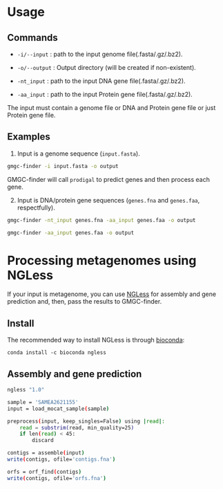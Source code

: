 # Usage

## Commands

* `-i/--input` : path to the input genome file(.fasta/.gz/.bz2).

* `-o/--output` : Output directory (will be created if non-existent).

* `-nt_input` : path to the input DNA gene file(.fasta/.gz/.bz2).

* `-aa_input` : path to the input Protein gene file(.fasta/.gz/.bz2).

The input must contain a genome file or DNA and Protein gene file or just Protein gene file.

## Examples

1. Input is a genome sequence (`input.fasta`).

```bash
gmgc-finder -i input.fasta -o output
```

GMGC-finder will call `prodigal` to predict genes and then process each gene.

2. Input is DNA/protein gene sequences (`genes.fna` and `genes.faa`,
   respectfully).

```bash
gmgc-finder -nt_input genes.fna -aa_input genes.faa -o output
```
```bash
gmgc-finder -aa_input genes.faa -o output
```
# Processing metagenomes using NGLess

If your input is metagenome, you can use
[NGLess](https://github.com/ngless-toolkit/ngless) for assembly and gene
prediction and, then, pass the results to GMGC-finder.


## Install

The recommended way to install NGLess is through [bioconda](http://bioconda.github.io/):

```
conda install -c bioconda ngless 
```

## Assembly and gene prediction

```bash
ngless "1.0"

sample = 'SAMEA2621155'
input = load_mocat_sample(sample)

preprocess(input, keep_singles=False) using |read|:
    read = substrim(read, min_quality=25)
    if len(read) < 45:
        discard

contigs = assemble(input)
write(contigs, ofile='contigs.fna')

orfs = orf_find(contigs)
write(contigs, ofile='orfs.fna')
```

